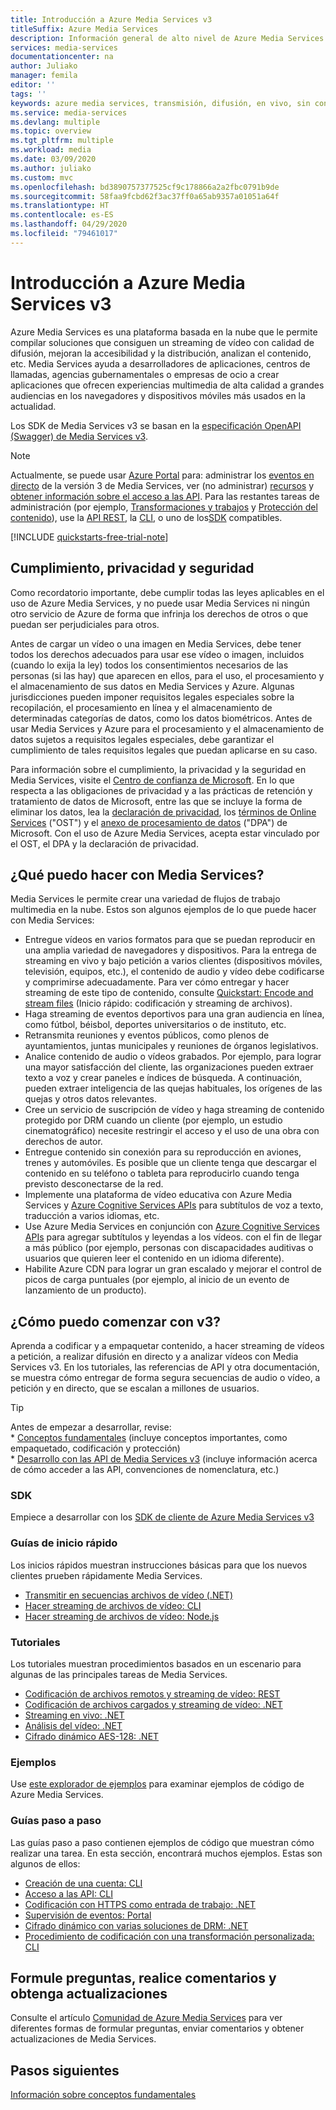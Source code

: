```yaml
---
title: Introducción a Azure Media Services v3
titleSuffix: Azure Media Services
description: Información general de alto nivel de Azure Media Services v3 con vínculos a inicios rápidos, tutoriales y ejemplos de código.
services: media-services
documentationcenter: na
author: Juliako
manager: femila
editor: ''
tags: ''
keywords: azure media services, transmisión, difusión, en vivo, sin conexión
ms.service: media-services
ms.devlang: multiple
ms.topic: overview
ms.tgt_pltfrm: multiple
ms.workload: media
ms.date: 03/09/2020
ms.author: juliako
ms.custom: mvc
ms.openlocfilehash: bd3890757377525cf9c178866a2a2fbc0791b9de
ms.sourcegitcommit: 58faa9fcbd62f3ac37ff0a65ab9357a01051a64f
ms.translationtype: HT
ms.contentlocale: es-ES
ms.lasthandoff: 04/29/2020
ms.locfileid: "79461017"
---
```

# <a name="azure-media-services-v3-overview"></a>Introducción a Azure Media Services v3

Azure Media Services es una plataforma basada en la nube que le permite compilar soluciones que consiguen un streaming de vídeo con calidad de difusión, mejoran la accesibilidad y la distribución, analizan el contenido, etc. Media Services ayuda a desarrolladores de aplicaciones, centros de llamadas, agencias gubernamentales o empresas de ocio a crear aplicaciones que ofrecen experiencias multimedia de alta calidad a grandes audiencias en los navegadores y dispositivos móviles más usados en la actualidad.

Los SDK de Media Services v3 se basan en la [especificación OpenAPI (Swagger) de Media Services v3](https://aka.ms/ams-v3-rest-sdk).

> [!NOTE]
> Actualmente, se puede usar [Azure Portal](https://portal.azure.com/) para: administrar los [eventos en directo](live-events-outputs-concept.md) de la versión 3 de Media Services, ver (no administrar) [recursos](assets-concept.md) y [obtener información sobre el acceso a las API](access-api-portal.md). Para las restantes tareas de administración (por ejemplo, [Transformaciones y trabajos](transforms-jobs-concept.md) y [Protección del contenido](content-protection-overview.md)), use la [API REST](https://docs.microsoft.com/rest/api/media/), la [CLI](https://aka.ms/ams-v3-cli-ref), o uno de los[SDK](media-services-apis-overview.md#sdks) compatibles.

[!INCLUDE [quickstarts-free-trial-note](../../../includes/quickstarts-free-trial-note.md)]

## <a name="compliance-privacy-and-security"></a>Cumplimiento, privacidad y seguridad

Como recordatorio importante, debe cumplir todas las leyes aplicables en el uso de Azure Media Services, y no puede usar Media Services ni ningún otro servicio de Azure de forma que infrinja los derechos de otros o que puedan ser perjudiciales para otros.

Antes de cargar un vídeo o una imagen en Media Services, debe tener todos los derechos adecuados para usar ese vídeo o imagen, incluidos (cuando lo exija la ley) todos los consentimientos necesarios de las personas (si las hay) que aparecen en ellos, para el uso, el procesamiento y el almacenamiento de sus datos en Media Services y Azure. Algunas jurisdicciones pueden imponer requisitos legales especiales sobre la recopilación, el procesamiento en línea y el almacenamiento de determinadas categorías de datos, como los datos biométricos. Antes de usar Media Services y Azure para el procesamiento y el almacenamiento de datos sujetos a requisitos legales especiales, debe garantizar el cumplimiento de tales requisitos legales que puedan aplicarse en su caso.

Para información sobre el cumplimiento, la privacidad y la seguridad en Media Services, visite el [Centro de confianza de Microsoft](https://www.microsoft.com/trust-center/?rtc=1). En lo que respecta a las obligaciones de privacidad y a las prácticas de retención y tratamiento de datos de Microsoft, entre las que se incluye la forma de eliminar los datos, lea la [declaración de privacidad](https://privacy.microsoft.com/PrivacyStatement), los [términos de Online Services](https://www.microsoft.com/licensing/product-licensing/products?rtc=1) ("OST") y el [anexo de procesamiento de datos](https://www.microsoftvolumelicensing.com/DocumentSearch.aspx?Mode=3&DocumentTypeId=67) ("DPA") de Microsoft. Con el uso de Azure Media Services, acepta estar vinculado por el OST, el DPA y la declaración de privacidad.
 
## <a name="what-can-i-do-with-media-services"></a>¿Qué puedo hacer con Media Services?

Media Services le permite crear una variedad de flujos de trabajo multimedia en la nube. Estos son algunos ejemplos de lo que puede hacer con Media Services:

* Entregue vídeos en varios formatos para que se puedan reproducir en una amplia variedad de navegadores y dispositivos. Para la entrega de streaming en vivo y bajo petición a varios clientes (dispositivos móviles, televisión, equipos, etc.), el contenido de audio y vídeo debe codificarse y comprimirse adecuadamente. Para ver cómo entregar y hacer streaming de este tipo de contenido, consulte [Quickstart: Encode and stream files](stream-files-dotnet-quickstart.md) (Inicio rápido: codificación y streaming de archivos).
* Haga streaming de eventos deportivos para una gran audiencia en línea, como fútbol, béisbol, deportes universitarios o de instituto, etc.
* Retransmita reuniones y eventos públicos, como plenos de ayuntamientos, juntas municipales y reuniones de órganos legislativos.
* Analice contenido de audio o vídeos grabados. Por ejemplo, para lograr una mayor satisfacción del cliente, las organizaciones pueden extraer texto a voz y crear paneles e índices de búsqueda. A continuación, pueden extraer inteligencia de las quejas habituales, los orígenes de las quejas y otros datos relevantes.
* Cree un servicio de suscripción de vídeo y haga streaming de contenido protegido por DRM cuando un cliente (por ejemplo, un estudio cinematográfico) necesite restringir el acceso y el uso de una obra con derechos de autor.
* Entregue contenido sin conexión para su reproducción en aviones, trenes y automóviles. Es posible que un cliente tenga que descargar el contenido en su teléfono o tableta para reproducirlo cuando tenga previsto desconectarse de la red.
* Implemente una plataforma de vídeo educativa con Azure Media Services y [Azure Cognitive Services APIs](https://docs.microsoft.com/azure/?pivot=products&panel=ai) para subtítulos de voz a texto, traducción a varios idiomas, etc.
* Use Azure Media Services en conjunción con [Azure Cognitive Services APIs](https://docs.microsoft.com/azure/?pivot=products&panel=ai) para agregar subtítulos y leyendas a los vídeos. con el fin de llegar a más público (por ejemplo, personas con discapacidades auditivas o usuarios que quieren leer el contenido en un idioma diferente).
* Habilite Azure CDN para lograr un gran escalado y mejorar el control de picos de carga puntuales (por ejemplo, al inicio de un evento de lanzamiento de un producto).

## <a name="how-can-i-get-started-with-v3"></a>¿Cómo puedo comenzar con v3? 

Aprenda a codificar y a empaquetar contenido, a hacer streaming de vídeos a petición, a realizar difusión en directo y a analizar vídeos con Media Services v3. En los tutoriales, las referencias de API y otra documentación, se muestra cómo entregar de forma segura secuencias de audio o vídeo, a petición y en directo, que se escalan a millones de usuarios.

> [!TIP]
> Antes de empezar a desarrollar, revise:<br/>* [Conceptos fundamentales](concepts-overview.md) (incluye conceptos importantes, como empaquetado, codificación y protección)<br/>* [Desarrollo con las API de Media Services v3](media-services-apis-overview.md) (incluye información acerca de cómo acceder a las API, convenciones de nomenclatura, etc.)

### <a name="sdks"></a>SDK

Empiece a desarrollar con los [SDK de cliente de Azure Media Services v3](media-services-apis-overview.md#sdks)

### <a name="quickstarts"></a>Guías de inicio rápido  

Los inicios rápidos muestran instrucciones básicas para que los nuevos clientes prueben rápidamente Media Services.

* [Transmitir en secuencias archivos de vídeo (.NET)](stream-files-dotnet-quickstart.md)
* [Hacer streaming de archivos de vídeo: CLI](stream-files-cli-quickstart.md)
* [Hacer streaming de archivos de vídeo: Node.js](stream-files-nodejs-quickstart.md)

### <a name="tutorials"></a>Tutoriales

Los tutoriales muestran procedimientos basados en un escenario para algunas de las principales tareas de Media Services.

* [Codificación de archivos remotos y streaming de vídeo: REST](stream-files-tutorial-with-rest.md)
* [Codificación de archivos cargados y streaming de vídeo: .NET](stream-files-tutorial-with-api.md)
* [Streaming en vivo: .NET](stream-live-tutorial-with-api.md)
* [Análisis del vídeo: .NET](analyze-videos-tutorial-with-api.md)
* [Cifrado dinámico AES-128: .NET](protect-with-aes128.md)

### <a name="samples"></a>Ejemplos

Use [este explorador de ejemplos](https://docs.microsoft.com/samples/browse/?products=azure-media-services) para examinar ejemplos de código de Azure Media Services.

### <a name="how-to-guides"></a>Guías paso a paso

Las guías paso a paso contienen ejemplos de código que muestran cómo realizar una tarea. En esta sección, encontrará muchos ejemplos. Estas son algunos de ellos:

* [Creación de una cuenta: CLI](create-account-cli-how-to.md)
* [Acceso a las API: CLI](access-api-cli-how-to.md)
* [Codificación con HTTPS como entrada de trabajo: .NET](job-input-from-http-how-to.md)  
* [Supervisión de eventos: Portal](monitor-events-portal-how-to.md)
* [Cifrado dinámico con varias soluciones de DRM: .NET](protect-with-drm.md) 
* [Procedimiento de codificación con una transformación personalizada: CLI](custom-preset-cli-howto.md)

## <a name="ask-questions-give-feedback-get-updates"></a>Formule preguntas, realice comentarios y obtenga actualizaciones

Consulte el artículo [Comunidad de Azure Media Services](media-services-community.md) para ver diferentes formas de formular preguntas, enviar comentarios y obtener actualizaciones de Media Services.

## <a name="next-steps"></a>Pasos siguientes

[Información sobre conceptos fundamentales](concepts-overview.md)
